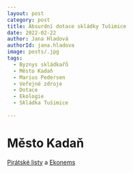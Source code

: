 ```yaml
---
layout: post
category: post
title: Absurdní dotace skládky Tušimice 
date: 2022-02-22
author: Jana Hladová
authorId: jana.hladova
image: posts/.jpg
tags:
  - Byznys skládkařů
  - Město Kadaň
  - Marius Pedersen
  - Veřejné zdroje
  - Dotace
  - Ekologie
  - Skládka Tušimice
 
---
```


# Město Kadaň 

[Pirátské listy](https://www.piratskelisty.cz/clanek-4143-pirati-kadan-mesto-dotuje-miliony-spinavy-byznys-skladkaru?fbclid=IwAR2KOyrY17kHGRLJZEro0w0Kc5mShPHgkW34KliNQk_YRHGBhXy0nlx1YnM) a [Ekonems](https://www.ekonews.cz/mesto-platilo-skladkarske-firme-za-to-aby-navezla-vice-odpadu-na-skladku-2/?fbclid=IwAR07RGwMLnTH_9Yh4iei9WhXMB1KMbLv7afin3fB9Hkvfgg2OqIlJyPuc6s)




